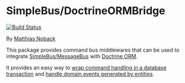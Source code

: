 # SimpleBus/DoctrineORMBridge

[![Build Status](https://travis-ci.org/SimpleBus/DoctrineORMBridge.svg?branch=master)](https://travis-ci.org/SimpleBus/DoctrineORMBridge)

By [Matthias Noback](http://php-and-symfony.matthiasnoback.nl/)

This package provides command bus middlewares that can be used to integrate
[SimpleBus/MessageBus](https://github.com/SimpleBus/MessageBus) with [Doctrine
ORM](https://github.com/doctrine/doctrine2).

It provides an easy way to [wrap command handling in a database transaction](http://simplebus.github.io/DoctrineORMBridge/doc/transactions.html) and [handle domain events generated by entities](http://simplebus.github.io/DoctrineORMBridge/doc/domain_events.html).
